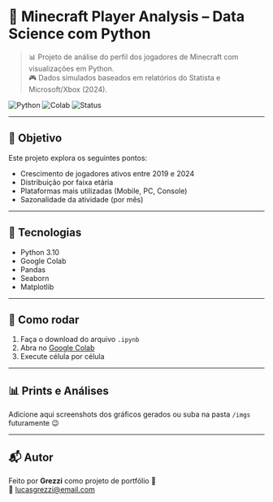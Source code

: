 # 🧱 Minecraft Player Analysis – Data Science com Python

> 📊 Projeto de análise do perfil dos jogadores de Minecraft com visualizações em Python.  
> 🎮 Dados simulados baseados em relatórios do Statista e Microsoft/Xbox (2024).

![Python](https://img.shields.io/badge/Python-3.10-blue?logo=python)
![Colab](https://img.shields.io/badge/Run%20on-Colab-yellow?logo=googlecolab)
![Status](https://img.shields.io/badge/status-concluído-brightgreen)

---

## 📌 Objetivo

Este projeto explora os seguintes pontos:

- Crescimento de jogadores ativos entre 2019 e 2024
- Distribuição por faixa etária
- Plataformas mais utilizadas (Mobile, PC, Console)
- Sazonalidade da atividade (por mês)

---

## 🧰 Tecnologias

- Python 3.10
- Google Colab
- Pandas
- Seaborn
- Matplotlib

---

## 🚀 Como rodar

1. Faça o download do arquivo `.ipynb`
2. Abra no [Google Colab](https://colab.research.google.com)
3. Execute célula por célula

---

## 📊 Prints e Análises

Adicione aqui screenshots dos gráficos gerados ou suba na pasta `/imgs` futuramente 😉

---

## 📬 Autor

Feito por **Grezzi** como projeto de portfólio 💼  
📧 lucasgrezzi@email.com


